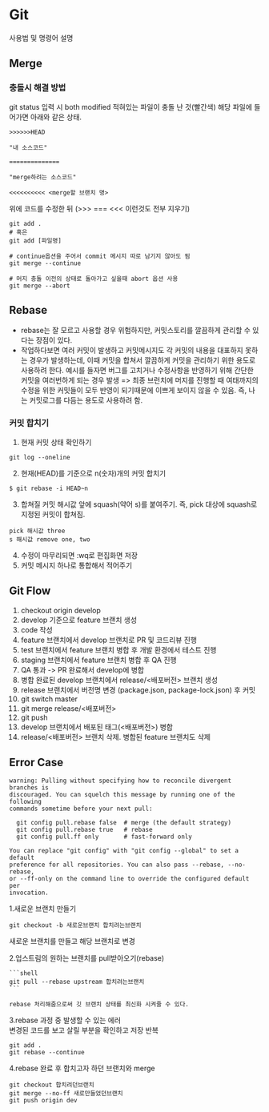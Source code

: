 # Git

사용법 및 명령어 설명

## Merge

### 충돌시 해결 방법

git status 입력 시 both modified 적혀있는 파일이 충돌 난 것(빨간색) 해당 파일에 들어가면 아래와 같은 상태.

```shell
>>>>>>HEAD

"내 소스코드"

==============

"merge하려는 소스코드"

<<<<<<<<<< <merge할 브랜치 명>
```

위에 코드를 수정한 뒤 (>>> === <<< 이런것도 전부 지우기)

```shell
git add .
# 혹은
git add [파일명]

# continue옵션을 주어서 commit 메시지 따로 남기지 않아도 됨
git merge --continue
```

```shell
# 머지 충돌 이전의 상태로 돌아가고 싶을때 abort 옵션 사용
git merge --abort
```

## Rebase

- rebase는 잘 모르고 사용할 경우 위험하지만, 커밋스토리를 깔끔하게 관리할 수 있다는 장점이 있다.
- 작업하다보면 여러 커밋이 발생하고 커밋메시지도 각 커밋의 내용을 대표하지 못하는 경우가 발생하는데, 이때 커밋을 합쳐서 깔끔하게 커밋을 관리하기 위한 용도로 사용하려 한다.
  예시를 들자면 버그를 고치거나 수정사항을 반영하기 위해 간단한 커밋을 여러번하게 되는 경우 발생 => 최종 브런치에 머지를 진행할 때 여태까지의 수정을 위한 커밋들이 모두 반영이 되기때문에
  이쁘게 보이지 않을 수 있음. 즉, 나는 커밋로그를 다듬는 용도로 사용하려 함.

### 커밋 합치기

1. 현재 커밋 상태 확인하기

```shell
git log --oneline
```

2. 현재(HEAD)를 기준으로 n(숫자)개의 커밋 합치기

```shell
$ git rebase -i HEAD~n
```

3. 합쳐질 커밋 해시값 앞에 squash(약어 s)를 붙여주기. 즉, pick 대상에 squash로 지정된 커밋이 합쳐짐.

```shell
pick 해시값 three
s 해시값 remove one, two
```

4. 수정이 마무리되면 :wq로 편집화면 저장
5. 커밋 메시지 하나로 통합해서 적어주기

## Git Flow

1. checkout origin develop
2. develop 기준으로 feature 브랜치 생성
3. code 작성
4. feature 브랜치에서 develop 브랜치로 PR 및 코드리뷰 진행
5. test 브랜치에서 feature 브랜치 병합 후 개발 환경에서 테스트 진행
6. staging 브랜치에서 feature 브랜치 병합 후 QA 진행
7. QA 통과 -> PR 완료해서 develop에 병합
8. 병합 완료된 develop 브랜치에서 release/<배포버전> 브랜치 생성
9. release 브랜치에서 버전명 변경 (package.json, package-lock.json) 후 커밋
10. git switch master
11. git merge release/<배포버전>
12. git push
13. develop 브랜치에서 배포된 태그(<배포버전>) 병합
14. release/<배포버전> 브랜치 삭제. 병합된 feature 브랜치도 삭제

## Error Case

```shell
warning: Pulling without specifying how to reconcile divergent branches is
discouraged. You can squelch this message by running one of the following
commands sometime before your next pull:

  git config pull.rebase false  # merge (the default strategy)
  git config pull.rebase true   # rebase
  git config pull.ff only       # fast-forward only

You can replace "git config" with "git config --global" to set a default
preference for all repositories. You can also pass --rebase, --no-rebase,
or --ff-only on the command line to override the configured default per
invocation.
```

1.새로운 브랜치 만들기

```shell
git checkout -b 새로운브랜치 합치려는브랜치
```

새로운 브랜치를 만들고 해당 브랜치로 변경

2.업스트림의 원하는 브랜치를 pull받아오기(rebase)

    ```shell
    git pull --rebase upstream 합치려는브랜치
    ```
    
    rebase 처리해줌으로써 깃 브랜치 상태를 최신화 시켜줄 수 있다.

3.rebase 과정 중 발생할 수 있는 에러   
변경된 코드를 보고 살릴 부분을 확인하고 저장 반복

```shell
git add .
git rebase --continue
```

4.rebase 완료 후 합치고자 하던 브랜치와 merge

 ```
git checkout 합치려던브랜치
git merge --no-ff 새로만들었던브랜치
git push origin dev
```
